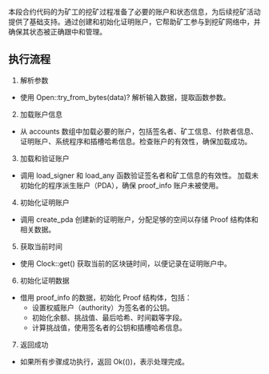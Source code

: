 本段合约代码的为矿工的挖矿过程准备了必要的账户和状态信息，为后续挖矿活动提供了基础支持。通过创建和初始化证明账户，它帮助矿工参与到挖矿网络中，并确保其状态被正确跟中和管理。
## 执行流程
1. 解析参数
- 使用 Open::try_from_bytes(data)? 解析输入数据，提取函数参数。
2. 加载账户信息
- 从 accounts 数组中加载必要的账户，包括签名者、矿工信息、付款者信息、证明账户、系统程序和插槽哈希信息。检查账户的有效性，确保加载成功。
3. 加载和验证账户
- 调用 load_signer 和 load_any 函数验证签名者和矿工信息的有效性。
加载未初始化的程序派生账户（PDA），确保 proof_info 账户未被使用。
4. 初始化证明账户
- 调用 create_pda 创建新的证明账户，分配足够的空间以存储 Proof 结构体和相关数据。
5. 获取当前时间
- 使用 Clock::get() 获取当前的区块链时间，以便记录在证明账户中。
6. 初始化证明数据
- 借用 proof_info 的数据，初始化 Proof 结构体，包括：
  - 设置权威账户（authority）为签名者的公钥。
  - 初始化余额、挑战值、最后哈希、时间戳等字段。
  - 计算挑战值，使用签名者的公钥和插槽哈希信息。
7. 返回成功
- 如果所有步骤成功执行，返回 Ok(())，表示处理完成。